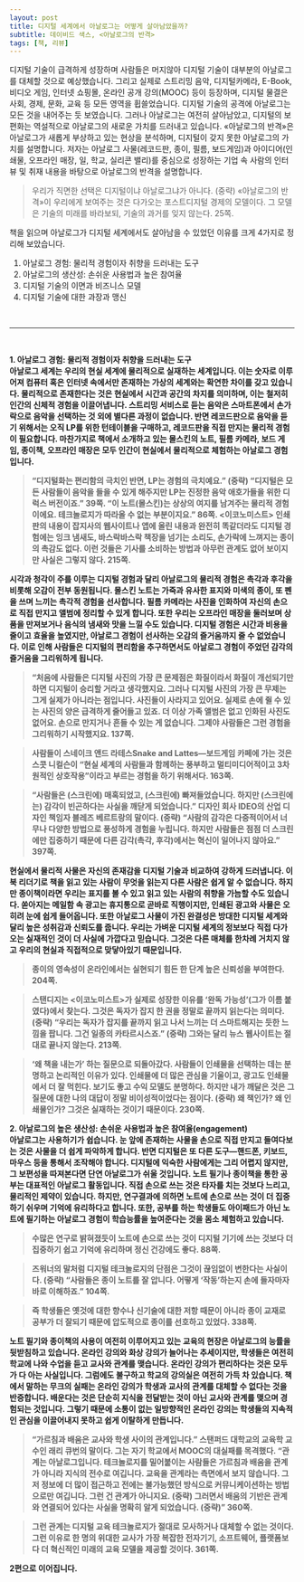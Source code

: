 ```yaml
---
layout: post
title: 디지털 세계에서 아날로그는 어떻게 살아남았을까?
subtitle: 데이비드 색스, <아날로그의 반격>
tags: [책, 리뷰]
---
```

<p>디지털 기술이 급격하게 성장하며 사람들은 머지않아 디지털 기술이 대부분의 아날로그를 대체할 것으로 예상했습니다. 그리고 실제로 스트리밍 음악, 디지털카메라, E-Book, 비디오 게임, 인터넷 쇼핑몰, 온라인 공개 강의(MOOC) 등이 등장하며, 디지털 물결은 사회, 경제, 문화, 교육 등 모든 영역을 휩쓸었습니다. 디지털 기술의 공격에 아날로그는 모든 것을 내어주는 듯 보였습니다. 그러나 아날로그는 여전히 살아남았고, 디지털의 보편화는 역설적으로 아날로그의 새로운 가치를 드러내고 있습니다. «아날로그의 반격»은 아날로그가 새롭게 부상하고 있는 현상을 분석하며, 디지털이 갖지 못한 아날로그의 가치를 설명합니다. 저자는 아날로그 사물(레코드판, 종이, 필름, 보드게임)과 아이디어(인쇄물, 오프라인 매장, 일, 학교, 실리콘 밸리)를 중심으로 성장하는 기업 속 사람의 인터뷰 및 취재 내용을 바탕으로 아날로그의 반격을 설명합니다.<p/>

> 우리가 직면한 선택은 디지털이냐 아날로그냐가 아니다. (중략) «아날로그의 반격»이 우리에게 보여주는 것은 다가오는 포스트디지털 경제의 모델이다. 그 모델은 기술의 미래를 바라보되, 기술의 과거를 잊지 않는다. 25쪽.

책을 읽으며 아날로그가 디지털 세계에서도 살아남을 수 있었던 이유를 크게 4가지로 정리해 보았습니다.<br>
1. 아날로그 경험: 물리적 경험이자 취향을 드러내는 도구<br>
2. 아날로그의 생산성: 손쉬운 사용법과 높은 참여율<br>
3. 디지털 기술의 이면과 비즈니스 모델<br>
4. 디지털 기술에 대한 과장과 맹신<br>

<p><br /></p>
<hr />
<p><br /></p>

<strong>1. 아날로그 경험: 물리적 경험이자 취향을 드러내는 도구<strong/><br>
아날로그 세계는 우리의 현실 세계에 물리적으로 실재하는 세계입니다. 이는 숫자로 이루어져 컴퓨터 혹은 인터넷 속에서만 존재하는 가상의 세계와는 확연한 차이를 갖고 있습니다. 물리적으로 존재한다는 것은 현실에서 시간과 공간의 차지를 의미하며, 이는 철저히 인간의 신체적 경험을 이끌어냅니다. 스트리밍 서비스로 듣는 음악은 스마트폰에서 손가락으로 음악을 선택하는 것 외에 별다른 과정이 없습니다. 반면 레코드판으로 음악을 듣기 위해서는 오직 LP를 위한 턴테이블을 구매하고, 레코드판을 직접 만지는 물리적 경험이 필요합니다. 마찬가지로 책에서 소개하고 있는 몰스킨의 노트, 필름 카메라, 보드 게임, 종이책, 오프라인 매장은 모두 인간이 현실에서 물리적으로 체험하는 아날로그 경험입니다. 

> “디지털화는 편리함의 극치인 반면, LP는 경험의 극치예요.” (중략) “디지털은 모든 사람들이 음악을 들을 수 있게 해주지만 LP는 진정한 음악 애호가들을 위한 디럭스 버전이죠.” 39쪽.
> “이 노트(몰스킨)는 상상의 여지를 남겨주는 물리적 경험이에요. 테크놀로지가 따라올 수 없는 부분이지요.” 86쪽.
> <이코노미스트> 인쇄판의 내용이 잡지사의 웹사이트나 앱에 올린 내용과 완전히 똑같더라도 디지털 경험에는 잉크 냄새도, 바스락바스락 책장을 넘기는 소리도, 손가락에 느껴지는 종이의 촉감도 없다. 이런 것들은 기사를 소비하는 방법과 아무런 관계도 없어 보이지만 사실은 그렇지 않다. 215쪽.

시각과 청각이 주를 이루는 디지털 경험과 달리 아날로그의 물리적 경험은 촉각과 후각을 비롯해 오감이 전부 동원됩니다. 몰스킨 노트는 가죽과 유사한 표지와 미색의 종이, 또 펜을 쓰며 느끼는 촉각적 경험을 선사합니다. 필름 카메라는 사진을 인화하여 자신의 손으로 직접 만지고 앨범에 정리할 수 있게 합니다. 또한 우리는 오프라인 매장을 둘러보며 상품을 만져보거나 음식의 냄새와 맛을 느낄 수도 있습니다. 디지털 경험은 시간과 비용을 줄이고 효율을 높였지만, 아날로그 경험이 선사하는 오감의 즐거움까지 줄 수 없었습니다. 이로 인해 사람들은 디지털의 편리함을 추구하면서도 아날로그 경험이 주었던 감각의 즐거움을 그리워하게 됩니다.

> “처음에 사람들은 디지털 사진의 가장 큰 문제점은 화질이라서 화질이 개선되기만 하면 디지털이 승리할 거라고 생각했지요. 그러나 디지털 사진의 가장 큰 무제는 그게 실제가 아니라는 점입니다. 사진들이 사라지고 있어요. 실제로 손에 쥘 수 있는 사진의 양은 급격하게 줄어들고 있죠. 더 이상 가족 앨범은 없고 인화된 사진도 없어요. 손으로 만지거나 흔들 수 있는 게 없습니다. 그제야 사람들은 그런 경험을 그리워하기 시작했지요. 137쪽.

> 사람들이 스네이크 앤드 라테스Snake and Lattes—보드게임 카페에 가는 것은 스콧 니컬슨이 “현실 세계의 사람들과 함께하는 풍부하고 멀티미디어적이고 3차원적인 상호작용”이라고 부르는 경험을 하기 위해서다. 163쪽.

> “사람들은 (스크린에) 매혹되었고, (스크린에) 빠져들었습니다. 하지만 (스크린에는) 감각이 빈곤하다는 사실을 깨닫게 되었습니다.” 디자인 회사 IDEO의 산업 디자인 책임자 블레즈 베르트랑의 말이다. (중략) “사람의 감각은 다중적이어서 너무나 다양한 방법으로 풍성하게 경험을 누립니다. 하지만 사람들은 점점 더 스크린에만 집중하기 때문에 다른 감각(촉각, 후각)에서는 혁신이 일어나지 않아요.” 397쪽.

현실에서 물리적 사물은 자신의 존재감을 디지털 기술과 비교하여 강하게 드러냅니다. 이북 리더기로 책을 읽고 있는 사람이 무엇을 읽는지 다른 사람은 쉽게 알 수 없습니다. 하지만 종이책이라면 우리는 표지를 볼 수 있고 읽고 있는 사람의 취향을 가늠할 수도 있습니다. 쏟아지는 메일함 속 광고는 휴지통으로 곧바로 직행이지만, 인쇄된 광고와 사물은 오히려 눈에 쉽게 들어옵니다. 또한 아날로그 사물이 가진 완결성은 방대한 디지털 세계와 달리 높은 성취감과 신뢰도를 줍니다. 우리는 가벼운 디지털 세계의 정보보다 직접 다가오는 실재적인 것이 더 사실에 가깝다고 믿습니다. 그것은 다른 매체를 한차례 거치지 않고 우리의 현실과 직접적으로 맞닿아있기 때문입니다. 

> 종이의 영속성이 온라인에서는 실현되기 힘든 한 단계 높은 신뢰성을 부여한다. 204쪽. 

> 스탠디지는 <이코노미스트>가 실제로 성장한 이유를 ‘완독 가능성’(그가 이름 붙였다)에서 찾는다. 그것은 독자가 잡지 한 권을 정말로 끝까지 읽는다는 의미다. (중략) “우리는 독자가 잡지를 끝까지 읽고 나서 느끼는 더 스마트해지는 듯한 느낌을 팝니다. 그건 일종의 카타르시스죠.” (중략) 그와는 달리 뉴스 웹사이트는 절대로 끝나지 않는다. 213쪽.

> ‘왜 책을 내는가’ 하는 질문으로 되돌아갔다. 사람들이 인쇄물을 선택하는 데는 분명하고 논리적인 이유가 있다. 인쇄물에 더 많은 관심을 기울이고, 광고도 인쇄물에서 더 잘 먹힌다. 보기도 좋고 수익 모델도 분명하다. 하지만 내가 깨달은 것은 그 질문에 대한 나의 대답이 정말 비이성적이었다는 점이다. (중략) 왜 책인가? 왜 인쇄물인가? 그것은 실재하는 것이기 때문이다. 230쪽.

<strong>2. 아날로그의 높은 생산성: 손쉬운 사용법과 높은 참여율(engagement)<strong/><br>
아날로그는 사용하기가 쉽습니다. 눈 앞에 존재하는 사물을 손으로 직접 만지고 들여다보는 것은 사물을 더 쉽게 파악하게 합니다. 반면 디지털은 또 다른 도구—핸드폰, 키보드, 마우스 등을 통해서 조작해야 합니다. 디지털에 익숙한 사람에게는 그리 어렵지 않지만, 그 보편성을 따져본다면 단연 아날로그가 쉬울 것입니다. 노트 필기나 종이책을 통한 공부는 대표적인 아날로그 활동입니다. 직접 손으로 쓰는 것은 타자를 치는 것보다 느리고, 물리적인 제약이 있습니다. 하지만, 연구결과에 의하면 노트에 손으로 쓰는 것이 더 집중하기 쉬우며 기억에 유리하다고 합니다. 또한, 공부를 하는 학생들도 아이패드가 아닌 노트에 필기하는 아날로그 경험이 학습능률을 높여준다는 것을 몸소 체험하고 있습니다.

> 수많은 연구로 밝혀졌듯이 노트에 손으로 쓰는 것이 디지털 기기에 쓰는 것보다 더 집중하기 쉽고 기억에 유리하며 정신 건강에도 좋다. 88쪽.

> 즈워너의 말처럼 디지털 테크놀로지의 단점은 그것이 끊임없이 변한다는 사실이다. (중략) “사람들은 종이 노트를 잘 압니다. 어떻게 ‘작동’하는지 손에 들자마자 바로 이해하죠.” 104쪽.

> 즉 학생들은 옛것에 대한 향수나 신기술에 대한 저항 때문이 아니라 종이 교재로 공부가 더 잘되기 때문에 압도적으로 종이를 선호하고 있었다. 338쪽.

노트 필기와 종이책의 사용이 여전히 이루어지고 있는 교육의 현장은 아날로그의 능률을 뒷받침하고 있습니다. 온라인 강의와 화상 강의가 늘어나는 추세이지만, 학생들은 여전히 학교에 나와 수업을 듣고 교사와 관계를 맺습니다. 온라인 강의가 편리하다는 것은 모두가 다 아는 사실입니다. 그럼에도 불구하고 학교의 강의실은 여전히 가득 차 있습니다. 책에서 말하는 무크의 실패는 온라인 강의가 학생과 교사의 관계를 대체할 수 없다는 것을 반증합니다. 배운다는 것은 단순히 지식을 전달받는 것이 아닌 교사와 관계를 맺으며 경험되는 것입니다. 그렇기 때문에 소통이 없는 일방향적인 온라인 강의는 학생들의 지속적인 관심을 이끌어내지 못하고 쉽게 이탈하게 만듭니다.

> “가르침과 배움은 교사와 학생 사이의 관계입니다.” 스탠퍼드 대학교의 교육학 교수인 래리 큐번의 말이다. 그는 자기 학교에서 MOOC의 대실패를 목격했다. “관계는 아날로그입니다. 테크놀로지를 밀어붙이는 사람들은 가르침과 배움을 관계가 아니라 지식의 전수로 여깁니다. 교육을 관계라는 측면에서 보지 않습니다. 그저 정보에 더 많이 접근하고 전에는 불가능했던 방식으로 커뮤니케이션하는 방법으로만 여깁니다. 그런 건 관계가 아니지요. (중략) 그러면서 배움의 기반은 관계와 연결되어 있다는 사실을 명확히 알게 되었습니다. (중략)” 360쪽.

> 그런 관계는 디지털 교육 테크놀로지가 절대로 모사하거나 대체할 수 없는 것이다. 그런 이유로 한 명의 위대한 교사가 가장 복잡한 전자기기, 소프트웨어, 플랫폼보다 더 혁신적인 미래의 교육 모델을 제공할 것이다. 361쪽.

2편으로 이어집니다.
